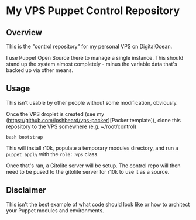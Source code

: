 # My VPS Puppet Control Repository

## Overview

This is the "control repository" for my personal VPS on DigitalOcean.

I use Puppet Open Source there to manage a single instance.  This should stand
up the system almost completely - minus the variable data that's backed up via
other means.

## Usage

This isn't usable by other people without some modification, obviously.

Once the VPS droplet is created (see my (https://github.com/joshbeard/vps-packer)[Packer template]),
clone this repository to the VPS somewhere (e.g. ~/root/control)

```shell
bash bootstrap
```

This will install r10k, populate a temporary modules directory, and run a
`puppet apply` with the `role::vps` class.

Once that's ran, a Gitolite server will be setup.  The control repo will then
need to be pused to the gitolite server for r10k to use it as a source.

## Disclaimer

This isn't the best example of what code should look like or how to architect
your Puppet modules and environments.
